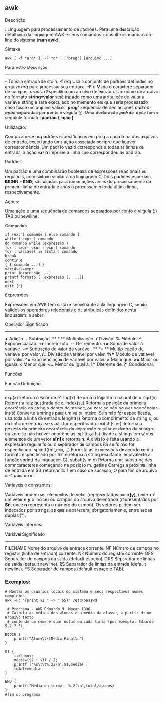 ## awk
Descrição

:   Linguagem para processamento de padrões. Para uma descrição
detalhada da linguagem AWK e seus comandos, consulte os manuais
on-line do sistema (**man awk**).

Sintaxe 

	awk [ -f *arq* ][ -F *c* ] ['prog'] [arquivo ...]

Parâmetro     Descrição
---------     ---------
**-**         Toma a entrada de stdin.
**-f** *arq*  Usa o conjunto de padrões definidos no arquivo 
              *arq* para processar sua entrada.
**-F** *c*    Muda o caractere separador de campos.
*arquivo*     Especifica um arquivo de entrada. 
              Um nome de arquivo no formato **string=valor** 
              será tratado como uma atribuição de valor à
		      variável string e será executado no momento
		      em que seria processado caso fosse um arquivo
		      válido.
**'prog'**    Sequência de declarações *padrão-ação*
              separadas por ponto e vírgula (;). Uma declaração
		      *padrão-ação* tem o seguinte formato: 
		      **padrão { ação }**

Utilização:

Comparam-se os padrões especificados em prog a cada linha dos arquivos de entrada, executando uma ação associada sempre que houver correspondência. Um padrão vazio corresponde a todas as linhas da entrada, a ação vazia imprime a linha que correspondeu ao padrão.

Padrões: 

Um padrão é uma combinação booleana de expressões relacionais ou regulares, com sintaxe similar à da linguagem C. Dois padrões especiais, **BEGIN** e **END**, são usados para tomar ações antes do processamento da primeira linha de entrada e após o processamento da última linha, respectivamente.

Ações: 

Uma ação é uma sequência de comandos separados por ponto e virgula (;) TAB ou newiline.

Comandos
  
	if (expr) comando [ else comando ]
	while ( expr ) comando
	do comando while (expressão )
	for ( expr; expr ; expr) comando
	for ( variavel in lista ) comando
	break
	continue
	{ [ comando ...] }
	variável=expr
	print [expressão ...]
	printf formato [, expressão [, ...]]
	next
	exit [n]

Expressões

Expressões em AWK têm sintaxe semelhante à da linguagem
C, sendo válidos os operadores relacionais e de atribuição
definidos nesta linguagem, a saber:

Operador    Significado
--------    -----------
**+**       Adição.
**-**       Subtração.
** \* **    Multiplicação.
**/**       Divisão.
**\%**      Módulo.
**\^**      Exponenciação.
**++**      Incremento.
**--**      Decremento.
**+=**      Soma de valor à variável.
**-=**      Subtração de valor da variável.
** \*= **   Multiplicação de variável por valor.
**/=**      Divisão de variável por valor.
**\%=**     Módulo de variável por valor.
**^=**      Exponenciação de variável por valor.
**>**       Maior que. 
**>=**      Maior ou iguala.
**<**       Menor que.
**<=**      Menor ou igual a.
**!=**      Diferente de.
**?:**      Condicional.

Funções

Função                Definição
------                ---------
exp(x)                Retorna o valor de e”.
log(x)                Retorna o logaritmo natural de x.
sqrt(x)               Retorna a raiz quadrada de x.
index(s,t)            Retorna a posição da primeira ocorrência
                      da string s dentro da string t, ou zero se
                      não houver ocorrências.
int(s)                Converte a strings para um valor inteiro.
                      Se s não for especificada, usa toda a
		      linha de entrada.
lenght(s)             Retorna o comprimento da string s, ou da
                      linha de entrada se s não for especificada.
match(s,er)           Retorna a posição da primeira ocorrência da
                      expressão regular er dentro da string s, ou
                      zero se não houver ocorrências.
split(s,a,fs)         Divide a strings em vários elementos de
                      um vetor **a[n]** e retorna **n**. A divisão é feita
                      usando a expressão regular fs ou o
                      separador de campos FS se fs não for
                      especificado.
sprintf(fmt,exp,...)  Formata as expressões de acordo com o
                      formato especificado por fmt e retorna a
                      string resultante (equivalente à função
                      sprintf da linguagem C).
substr(s,m,n)         Retorna uma substring des comncaracteres
                      começando na posição m.
getline               Carrega a próxima linha de entrada em
                      $0, retornando 1 em caso de sucesso, O
                      para fim de arquivo e -1 para erro.


Variaveis e constantes:

Variáveis podem ser elementos de vetor (representados por
**x[y]**, onde **x** é um vetor e **y** o índice) ou campos do arquivo
de entrada (representados por **$n**, onde **n** representa o
número do campo). Os vetores podem ser indexados por
strings, as quais aparecem, obrigatoriamente, entre aspas
duplas (").

Variáveis internas:

Variável                 Significado
--------                 -----------
FILENAME                 Nome do arquivo de entrada corrente.
NF                       Número de campos no registro (linha de
                         entrada) corrente.
NR                       Número do registro corrente.
OFS                      Separador de campos da saida (default
                         espaço).
ORS                      Separador de linhas de saida (default
                         newline).
RS                       Separador de linhas da entrada (default
                         newline).
FS                       Separador de campos (default espaço e
                         TAB).

### Exemplos:

	# Mostra os usuarios locais do sistema e seus respectivos nomes completos.
	awk -F: '{print $1 " -> " $5)' /etc/passwd

~~~~~~~
 # Programa - AWK Eduardo M. Macan 1996
 # Calcula as médias dos alunos e a média da classe, a partir de um arquivo texto
 # contendo um nome e duas notas em cada linha (por exemplo: Eduardo 5.7 7.5).

BEGIN {
	printf("Aluno\t\tMedia Final\n")
}

S1 {
	++alunos;
	media=($2 + $3) / 2;
	printf ("%s\t\t%.2£\n",$1,media) ;
	total+=media
}

END {
	printf("Media da turma : %.2f\n",total/alunos)
}
#fim do programa
~~~~~~~

